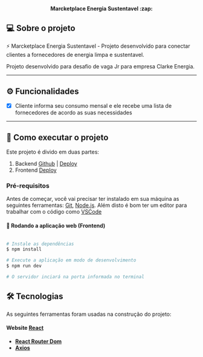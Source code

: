 <h4 align="center"> 
	Marcketplace Energia Sustentavel :zap:
</h4>

## 💻 Sobre o projeto

:zap: Marcketplace Energia Sustentavel - Projeto desenvolvido para conectar clientes a fornecedores de energia limpa e sustentavel.


Projeto desenvolvido para desafio de vaga Jr para empresa Clarke Energia.

---

## ⚙️ Funcionalidades

- [x] Cliente informa seu consumo mensal e ele recebe uma lista de fornecedores de acordo as suas necessidades

---

## 🚀 Como executar o projeto

Este projeto é divido em duas partes:
1. Backend [Github](https://github.com/anapaulasouzasantos/desafioclarke-back) | [Deploy](https://desafioclarke-back.onrender.com)
2. Frontend [Deploy](https://desafioclarke-front.vercel.app/)

### Pré-requisitos

Antes de começar, você vai precisar ter instalado em sua máquina as seguintes ferramentas:
[Git](https://git-scm.com), [Node.js](https://nodejs.org/en/). 
Além disto é bom ter um editor para trabalhar com o código como [VSCode](https://code.visualstudio.com/)

#### 🧭 Rodando a aplicação web (Frontend)

```bash

# Instale as dependências
$ npm install

# Execute a aplicação em modo de desenvolvimento
$ npm run dev

# O servidor inciará na porta informada no terminal

```

## 🛠 Tecnologias

As seguintes ferramentas foram usadas na construção do projeto:

#### **Website**  [React](https://reactjs.org/) 

-   **[React Router Dom](https://github.com/ReactTraining/react-router/tree/master/packages/react-router-dom)**
-   **[Axios](https://github.com/axios/axios)**
